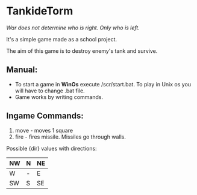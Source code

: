 # TankideTorm

<em>War does not determine who is right. Only who is left.</em>

It's a simple game made as a school project.

The aim of this game is to destroy enemy's tank and survive.

<h2>Manual:</h2>
<ul>
<li>To start a game in <strong>WinOs</strong> execute /scr/start.bat.
To play in Unix os you will have to change .bat file.</li>
<li>Game works by writing commands.</li>
</ul>

<h2>Ingame Commands:</h2>


1. move - moves 1 square
2. fire - fires missile. Missiles go through walls.

Possible {dir} values with directions:


| NW | N | NE |
|----|---|----|
| W  | - |  E |
| SW | S | SE |
